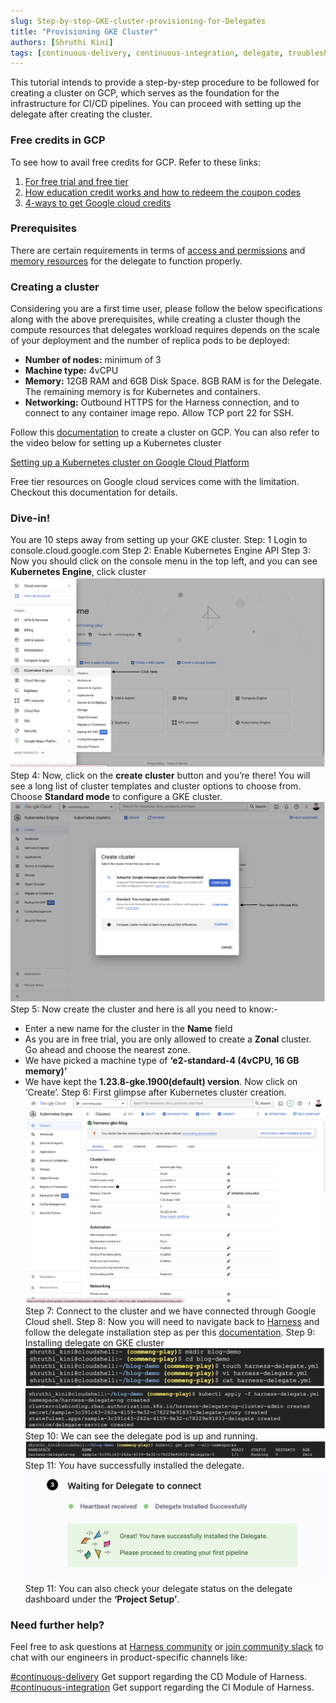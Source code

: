 ```yaml
---
slug: Step-by-step-GKE-cluster-provisioning-for-Delegates
title: "Provisioning GKE Cluster"
authors: [Shruthi Kini]
tags: [continuous-delivery, continuous-integration, delegate, troubleshooting-guide, cme]
---
```


This tutorial intends to provide a step-by-step procedure to be followed for creating a cluster on GCP, which serves as the foundation for the infrastructure for CI/CD pipelines. You can proceed with setting up the delegate after creating the cluster.

### Free credits in GCP
To see how to avail free credits for GCP. Refer to these links: 
1. [For free trial and free tier](https://cloud.google.com/free)
2. [How education credit works and how to redeem the coupon codes](https://cloud.google.com/billing/docs/how-to/edu-grants)
3. [4-ways to get Google cloud credits](https://jaychapel.medium.com/4-ways-to-get-google-cloud-credits-c4b7256ff862)

### Prerequisites 
There are certain requirements in terms of [access and permissions](https://docs.harness.io/article/2132l9r4gt#permissions) and [memory resources](https://docs.harness.io/article/2132l9r4gt#compute_resources) for the delegate to function properly. 

### Creating a cluster 
Considering you are a first time user, please follow the below specifications along with the above prerequisites, while creating a cluster though the compute resources that delegates workload requires depends on the scale of your deployment and the number of replica pods to be deployed:
* **Number of nodes:** minimum of 3
* **Machine type:** 4vCPU
* **Memory:** 12GB RAM and 6GB Disk Space. 8GB RAM is for the Delegate. The remaining memory is for Kubernetes and containers.
* **Networking:** Outbound HTTPS for the Harness connection, and to connect to any container image repo. Allow TCP port 22 for SSH.

Follow this [documentation](https://devopscube.com/setup-kubernetes-cluster-google-cloud/) to create a cluster on GCP. You can also refer to the video below for setting up a Kubernetes cluster

[Setting up a Kubernetes cluster on Google Cloud Platform](https://www.youtube.com/watch?v=yBOjWr24C6o)

Free tier resources on Google cloud services come with the limitation. Checkout this documentation for details.


### Dive-in!
You are 10 steps away from setting up your GKE cluster.
Step: 1 Login to console.cloud.google.com
Step 2: Enable Kubernetes Engine API
Step 3: Now you should click on the console menu in the top left, and you can see **Kubernetes Engine**, click cluster
![Click-on-cluster](./Click-on-cluster.png)
Step 4: Now, click on the **create cluster** button and you’re there! You will see a long list of cluster templates and cluster options to choose from. Choose **Standard mode** to configure a GKE cluster.
![Choose-cluster](./choose-cluster.png)
Step 5: Now create the cluster and here is all you need to know:-
* Enter a new name for the cluster in the **Name** field
* As you are in free trial, you are only allowed to create a **Zonal** cluster. Go ahead and choose the nearest zone.
* We have picked a machine type of **‘e2-standard-4 (4vCPU, 16 GB memory)’**
* We have kept the **1.23.8-gke.1900(default) version**. 
Now click on ‘Create’.
Step 6: First glimpse after Kubernetes cluster creation. 
![First-glimpse](./k8-first-glimpse.png)
Step 7: Connect to the cluster and we have connected through Google Cloud shell.
Step 8: Now you will need to navigate back to [Harness](https://app.harness.io/auth/#/signup) and follow the delegate installation step as per this [documentation](https://www.harness.io/technical-blog/deploy-in-5-minutes-with-a-delegate-first-approach).
Step 9: Installing delegate on GKE cluster  
![GKE-cluster](./gke-cluster.png)
![delegate-pod-running](./delegate-pod-running.png)
Step 10: We can see the delegate pod is up and running.
![kubectl-cmd](./kubectl-cmd.png)
Step 11: You have successfully installed the delegate.
![delegate-success](./delegate-success.png)
Step 11: You can also check your delegate status on the delegate dashboard under the **‘Project Setup’**.


### Need further help? 
Feel free to ask questions at [Harness community](https://community.harness.io/c/harness/7) or [join community slack](https://harnesscommunity.slack.com/ssb/redirect) to chat with our engineers in product-specific channels like:

[#continuous-delivery](https://join.slack.com/share/enQtMzkwNjIzMDIxMDEwMy1mYjM2M2FlY2Y3ZWM5ZTRiMGM0MzI1ZTA2YzIxNDYzYjFiODVjZjZlZmE5ZTRmZmZlZjEzYWY1YzU4ODdmNmVj) Get support regarding the CD Module of Harness.
[#continuous-integration](https://join.slack.com/share/enQtMzkwNjIzMDIxMDEwMy1mYjM2M2FlY2Y3ZWM5ZTRiMGM0MzI1ZTA2YzIxNDYzYjFiODVjZjZlZmE5ZTRmZmZlZjEzYWY1YzU4ODdmNmVj) Get support regarding the CI Module of Harness.
